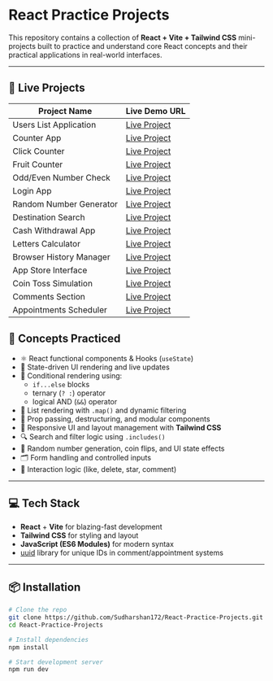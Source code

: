 # React Practice Projects

This repository contains a collection of **React + Vite + Tailwind CSS** mini-projects built to practice and understand core React concepts and their practical applications in real-world interfaces.

---

## 🚀 Live Projects

| Project Name               | Live Demo URL                                       |
|----------------------------|-----------------------------------------------------|
| Users List Application     | [Live Project](https://your-deploy-link.com/users-list) |
| Counter App                | [Live Project](https://your-deploy-link.com/counter-app) |
| Click Counter              | [Live Project](https://your-deploy-link.com/click-counter) |
| Fruit Counter              | [Live Project](https://your-deploy-link.com/fruit-counter) |
| Odd/Even Number Check      | [Live Project](https://your-deploy-link.com/odd-even-check) |
| Login App                  | [Live Project](https://your-deploy-link.com/login-app) |
| Random Number Generator    | [Live Project](https://your-deploy-link.com/random-generator) |
| Destination Search         | [Live Project](https://your-deploy-link.com/destination-search) |
| Cash Withdrawal App        | [Live Project](https://your-deploy-link.com/cash-withdrawal) |
| Letters Calculator         | [Live Project](https://your-deploy-link.com/letters-calculator) |
| Browser History Manager    | [Live Project](https://your-deploy-link.com/browser-history) |
| App Store Interface        | [Live Project](https://your-deploy-link.com/app-store) |
| Coin Toss Simulation       | [Live Project](https://your-deploy-link.com/coin-toss) |
| Comments Section           | [Live Project](https://your-deploy-link.com/comments-app) |
| Appointments Scheduler     | [Live Project](https://your-deploy-link.com/appointments-app) |

## 🧠 Concepts Practiced

- ⚛️ React functional components & Hooks (`useState`)
- 🧠 State-driven UI rendering and live updates
- 💬 Conditional rendering using:
  - `if...else` blocks
  - ternary (`? :`) operator
  - logical AND (`&&`) operator
- 🔁 List rendering with `.map()` and dynamic filtering
- 🧱 Prop passing, destructuring, and modular components
- 🎨 Responsive UI and layout management with **Tailwind CSS**
- 🔍 Search and filter logic using `.includes()`
- 🎲 Random number generation, coin flips, and UI state effects
- 🗂 Form handling and controlled inputs
- 📝 Interaction logic (like, delete, star, comment)

---

## 💻 Tech Stack

- **React** + **Vite** for blazing-fast development
- **Tailwind CSS** for styling and layout
- **JavaScript (ES6 Modules)** for modern syntax
- [uuid](https://www.npmjs.com/package/uuid) library for unique IDs in comment/appointment systems

---

## 📦 Installation

```bash
# Clone the repo
git clone https://github.com/Sudharshan172/React-Practice-Projects.git
cd React-Practice-Projects

# Install dependencies
npm install

# Start development server
npm run dev
